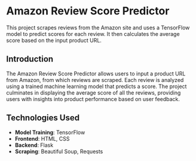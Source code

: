 # Amazon Review Score Predictor

This project scrapes reviews from the Amazon site and uses a TensorFlow model to predict scores for each review. It then calculates the average score based on the input product URL.

## Introduction
The Amazon Review Score Predictor allows users to input a product URL from Amazon, from which reviews are scraped. Each review is analyzed using a trained machine learning model that predicts a score. The project culminates in displaying the average score of all the reviews, providing users with insights into product performance based on user feedback.

## Technologies Used

- **Model Training**: TensorFlow
- **Frontend**: HTML, CSS
- **Backend**: Flask
- **Scraping**: Beautiful Soup, Requests
